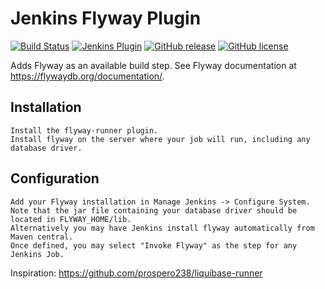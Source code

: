 # Jenkins Flyway Plugin

[![Build Status](https://ci.jenkins.io/job/Plugins/job/flyway-runner-plugin/job/master/badge/icon)](https://ci.jenkins.io/job/Plugins/job/flyway-runner-plugin/job/master/)
[![Jenkins Plugin](https://img.shields.io/jenkins/plugin/v/flyway-runner.svg)](https://plugins.jenkins.io/flyway-runner)
[![GitHub release](https://img.shields.io/github/release/jenkinsci/flyway-runner-plugin.svg?label=changelog)](https://github.com/jenkinsci/flyway-runner-plugin/releases/latest)
[![GitHub license](https://img.shields.io/github/license/jenkinsci/flyway-runner-plugin)](https://github.com/jenkinsci/flyway-runner-plugin/blob/master/LICENSE.md)

Adds Flyway as an available build step. See Flyway documentation at https://flywaydb.org/documentation/.

## Installation

    Install the flyway-runner plugin.
    Install flyway on the server where your job will run, including any database driver.

## Configuration

    Add your Flyway installation in Manage Jenkins -> Configure System.   
    Note that the jar file containing your database driver should be located in FLYWAY_HOME/lib.
    Alternatively you may have Jenkins install flyway automatically from Maven central.
    Once defined, you may select "Invoke Flyway" as the step for any Jenkins Job.

Inspiration: https://github.com/prospero238/liquibase-runner
